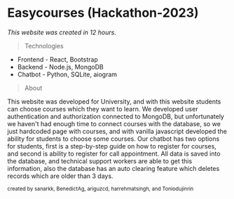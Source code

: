 # Easycourses (Hackathon-2023)

*This website was created in 12 hours.*

> Technologies

- Frontend - React, Bootstrap
- Backend - Node.js, MongoDB
- Chatbot - Python, SQLite, aiogram

> About

This website was developed for University, and with this website students can choose courses which they want to learn. We developed user authentication and authorization connected to MongoDB, but unfortunately we haven't had enough time to connect courses with the database, so we just hardcoded page with courses, and with vanilla javascript developed the ability for students to choose some courses. Our chatbot has two options for students, first is a step-by-step guide on how to register for courses, and second is ability to register for call appointment. All data is saved into the database, and technical support workers are able to get this information, also the database has an auto clearing feature which deletes records which are older than 3 days.


<sup>created by sanarkk, BenedictAg, ariguzcd, harrehmatsingh, and Toniodujinrin</sup>
